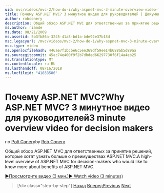 ```yaml
---
uid: mvc/videos/mvc-2/how-do-i/why-aspnet-mvc-3-minute-overview-video-for-decision-makers
title: Почему ASP.NET MVC? 3 минутное видео для руководителей | Документация Майкрософт
author: robconery
description: Общий обзор ASP.NET MVC для ответственных за принятие решений, которые хотят узнать больше о преимуществах ASP.NET MVC.
ms.author: riande
ms.date: 08/21/2009
ms.assetid: 5b3fb86a-3245-41a3-bd1a-bde92e37b18d
msc.legacyurl: /mvc/videos/mvc-2/how-do-i/why-aspnet-mvc-3-minute-overview-video-for-decision-makers
msc.type: video
ms.openlocfilehash: 446ae7f1bcbe6c5ee369df59ee14b688ab5d89aa
ms.sourcegitcommit: 45ac74e400f9f2b7dbded66297730f6f14a4eb25
ms.translationtype: MT
ms.contentlocale: ru-RU
ms.lasthandoff: 08/16/2018
ms.locfileid: "41838586"
---
```

<a name="why-aspnet-mvc-3-minute-overview-video-for-decision-makers"></a><span data-ttu-id="497fd-104">Почему ASP.NET MVC?</span><span class="sxs-lookup"><span data-stu-id="497fd-104">Why ASP.NET MVC?</span></span> <span data-ttu-id="497fd-105">3 минутное видео для руководителей</span><span class="sxs-lookup"><span data-stu-id="497fd-105">3 minute overview video for decision makers</span></span>
====================
<span data-ttu-id="497fd-106">по [Роб Conery](https://github.com/robconery)</span><span class="sxs-lookup"><span data-stu-id="497fd-106">by [Rob Conery](https://github.com/robconery)</span></span>

<span data-ttu-id="497fd-107">Общий обзор ASP.NET MVC для ответственных за принятие решений, которые хотят узнать больше о преимуществах ASP.NET MVC.</span><span class="sxs-lookup"><span data-stu-id="497fd-107">A high-level overview of ASP.NET MVC for decision-makers who would like to know more about benefits of ASP.NET MVC.</span></span>

[<span data-ttu-id="497fd-108">&#9654;Просмотрите видео (3 мин.)</span><span class="sxs-lookup"><span data-stu-id="497fd-108">&#9654; Watch video (3 minutes)</span></span>](https://channel9.msdn.com/Blogs/ASP-NET-Site-Videos/why-aspnet-mvc-3-minute-overview-video-for-decision-makers)

> [!div class="step-by-step"]
> <span data-ttu-id="497fd-109">[Назад](what-is-aspnet-mvc-80-minute-technical-video-for-developers-building-nerddinner.md)
> [Вперед](aspnet-mvc-how-10-minute-technical-video-for-developers.md)</span><span class="sxs-lookup"><span data-stu-id="497fd-109">[Previous](what-is-aspnet-mvc-80-minute-technical-video-for-developers-building-nerddinner.md)
[Next](aspnet-mvc-how-10-minute-technical-video-for-developers.md)</span></span>
